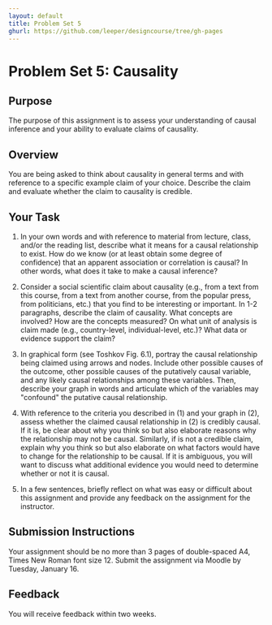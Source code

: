 ```yaml
---
layout: default
title: Problem Set 5
ghurl: https://github.com/leeper/designcourse/tree/gh-pages
---
```


# Problem Set 5: Causality

## Purpose

The purpose of this assignment is to assess your understanding of causal inference and your ability to evaluate claims of causality.

## Overview

You are being asked to think about causality in general terms and with reference to a specific example claim of your choice. Describe the claim and evaluate whether the claim to causality is credible.

## Your Task

 1. In your own words and with reference to material from lecture, class, and/or the reading list, describe what it means for a causal relationship to exist. How do we know (or at least obtain some degree of confidence) that an apparent association or correlation is causal? In other words, what does it take to make a causal inference?
 
 2. Consider a social scientific claim about causality (e.g., from a text from this course, from a text from another course, from the popular press, from politicians, etc.) that you find to be interesting or important. In 1-2 paragraphs, describe the claim of causality. What concepts are involved? How are the concepts measured? On what unit of analysis is claim made (e.g., country-level, individual-level, etc.)? What data or evidence support the claim?
 
 3. In graphical form (see Toshkov Fig. 6.1), portray the causal relationship being claimed using arrows and nodes. Include other possible causes of the outcome, other possible causes of the putatively causal variable, and any likely causal relationships among these variables. Then, describe your graph in words and articulate which of the variables may "confound" the putative causal relationship.
 
 4. With reference to the criteria you described in (1) and your graph in (2), assess whether the claimed causal relationship in (2) is credibly causal. If it is, be clear about why you think so but also elaborate reasons why the relationship may not be causal. Similarly, if is not a credible claim, explain why you think so but also elaborate on what factors would have to change for the relationship to be causal. If it is ambiguous, you will want to discuss what additional evidence you would need to determine whether or not it is causal.
 
 5. In a few sentences, briefly reflect on what was easy or difficult about this assignment and provide any feedback on the assignment for the instructor.

## Submission Instructions

Your assignment should be no more than 3 pages of double-spaced A4, Times New Roman font size 12. Submit the assignment via Moodle by Tuesday, January 16.

## Feedback

You will receive feedback within two weeks.

